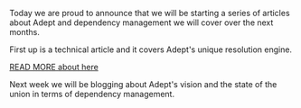 Today we are proud to announce that we will be starting a series of articles about Adept and dependency management we will cover over the next months.


First up is a technical article and it covers Adept's unique resolution engine.

<a href="/blog/2014/02/19/resolution-engine-0">READ MORE about here</a>

Next week we will be blogging about Adept's vision and the state of the union in terms of dependency management. 
